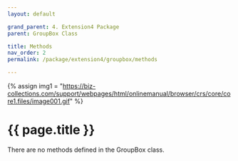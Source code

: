 ```yaml
---
layout: default

grand_parent: 4. Extension4 Package
parent: GroupBox Class

title: Methods
nav_order: 2
permalink: /package/extension4/groupbox/methods

---
```

{% assign img1 = "https://biz-collections.com/support/webpages/html/onlinemanual/browser/crs/core/core1.files/image001.gif" %}


# {{ page.title }}

There are no methods defined in the GroupBox class.
